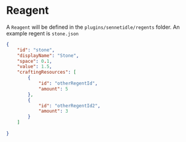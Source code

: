 <h1>Reagent</h1>

A `Reagent` will be defined in the `plugins/sennetidle/regents` folder. An example regent is `stone.json`

```json
{
    "id": "stone",
    "displayName": "Stone",
    "space": 0.1,
    "value": 1.5,
    "craftingResources": [
        {
            "id": "otherRegentId",
            "amount": 5
        }, 
        {
            "id": "otherRegentId2",
            "amount": 3
        }
    ]
    
}
```